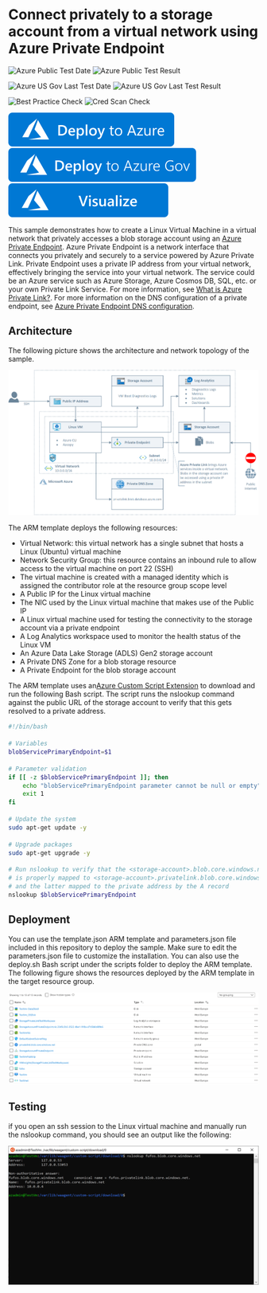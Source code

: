 # Connect privately to a storage account from a virtual network using Azure Private Endpoint #

![Azure Public Test Date](https://azurequickstartsservice.blob.core.windows.net/badges/201-blob-storage-private-endpoint/PublicLastTestDate.svg)
![Azure Public Test Result](https://azurequickstartsservice.blob.core.windows.net/badges/201-blob-storage-private-endpoint/PublicDeployment.svg)

![Azure US Gov Last Test Date](https://azurequickstartsservice.blob.core.windows.net/badges/201-blob-storage-private-endpoint/FairfaxLastTestDate.svg)
![Azure US Gov Last Test Result](https://azurequickstartsservice.blob.core.windows.net/badges/201-blob-storage-private-endpoint/FairfaxDeployment.svg)

![Best Practice Check](https://azurequickstartsservice.blob.core.windows.net/badges/201-blob-storage-private-endpoint/BestPracticeResult.svg)
![Cred Scan Check](https://azurequickstartsservice.blob.core.windows.net/badges/201-blob-storage-private-endpoint/CredScanResult.svg)

[![Deploy To Azure](https://raw.githubusercontent.com/Azure/azure-quickstart-templates/master/1-CONTRIBUTION-GUIDE/images/deploytoazure.svg?sanitize=true)](https://portal.azure.com/#create/Microsoft.Template/uri/https%3A%2F%2Fraw.githubusercontent.com%2FAzure%2Fazure-quickstart-templates%2Fmaster%2F201-blob-storage-private-endpoint%2Fazuredeploy.json)
[![Deploy To Azure US Gov](https://raw.githubusercontent.com/Azure/azure-quickstart-templates/master/1-CONTRIBUTION-GUIDE/images/deploytoazuregov.svg?sanitize=true)](https://portal.azure.us/#create/Microsoft.Template/uri/https%3A%2F%2Fraw.githubusercontent.com%2FAzure%2Fazure-quickstart-templates%2Fmaster%2F201-blob-storage-private-endpoint%2Fazuredeploy.json)
[![Visualize](https://raw.githubusercontent.com/Azure/azure-quickstart-templates/master/1-CONTRIBUTION-GUIDE/images/visualizebutton.svg?sanitize=true)](http://armviz.io/#/?load=https%3A%2F%2Fraw.githubusercontent.com%2FAzure%2Fazure-quickstart-templates%2Fmaster%2F201-blob-storage-private-endpoint%2Fazuredeploy.json)

This sample demonstrates how to create a Linux Virtual Machine in a virtual network that privately accesses a blob storage account using an [Azure Private Endpoint](https://docs.microsoft.com/en-us/azure/private-link/private-endpoint-overview). Azure Private Endpoint is a network interface that connects you privately and securely to a service powered by Azure Private Link. Private Endpoint uses a private IP address from your virtual network, effectively bringing the service into your virtual network. The service could be an Azure service such as Azure Storage, Azure Cosmos DB, SQL, etc. or your own Private Link Service. For more information, see [What is Azure Private Link?](https://docs.microsoft.com/en-us/azure/private-link/private-link-overview). For more information on the DNS configuration of a private endpoint, see [Azure Private Endpoint DNS configuration](https://docs.microsoft.com/en-us/azure/private-link/private-endpoint-dns).

## Architecture ##

The following picture shows the architecture and network topology of the sample.

![Architecture](images/architecture.png)

The ARM template deploys the following resources:

- Virtual Network: this virtual network has a single subnet that hosts a Linux (Ubuntu) virtual machine
- Network Security Group: this resource contains an inbound rule to allow access to the virtual machine on port 22 (SSH)
- The virtual machine is created with a managed identity which is assigned the contributor role at the resource group scope level
- A Public IP for the Linux virtual machine
- The NIC used by the Linux virtual machine that makes use of the Public IP
- A Linux virtual machine used for testing the connectivity to the storage account via a private endpoint
- A Log Analytics workspace used to monitor the health status of the Linux VM
- An Azure Data Lake Storage (ADLS) Gen2 storage account
- A Private DNS Zone for a blob storage resource
- A Private Endpoint for the blob storage account

The ARM template uses an[Azure Custom Script Extension](https://docs.microsoft.com/en-us/azure/virtual-machines/extensions/custom-script-linux) to download and run the following Bash script. The script runs the nslookup command against the public URL of the storage account to verify that this gets resolved to a private address.

```bash
#!/bin/bash

# Variables
blobServicePrimaryEndpoint=$1

# Parameter validation
if [[ -z $blobServicePrimaryEndpoint ]]; then
    echo "blobServicePrimaryEndpoint parameter cannot be null or empty"
    exit 1
fi

# Update the system
sudo apt-get update -y

# Upgrade packages
sudo apt-get upgrade -y

# Run nslookup to verify that the <storage-account>.blob.core.windows.net public hostname of the storage account 
# is properly mapped to <storage-account>.privatelink.blob.core.windows.net by the private DNS zone
# and the latter mapped to the private address by the A record
nslookup $blobServicePrimaryEndpoint
```

## Deployment ##

You can use the template.json ARM template and parameters.json file included in this repository to deploy the sample. Make sure to edit the parameters.json file to customize the installation. You can also use the deploy.sh Bash script under the scripts folder to deploy the ARM template. The following figure shows the resources deployed by the ARM template in the target resource group.

![Resource Group](images/resourcegroup.png)

## Testing ##

if you open an ssh session to the Linux virtual machine and manually run the nslookup command, you should see an output like the following:

![Architecture](images/nslookup.png)
